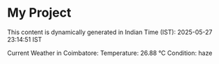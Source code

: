 # My Project

This content is dynamically generated in Indian Time (IST): 2025-05-27 23:14:51 IST


Current Weather in Coimbatore:
Temperature: 26.88 °C
Condition: haze
